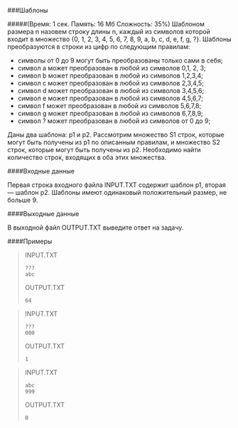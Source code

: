###Шаблоны

#####(Время: 1 сек. Память: 16 Мб Сложность: 35%)
Шаблоном размера n назовем строку длины n, каждый из символов которой входит в множество {0, 1, 2, 3, 4, 5, 6, 7, 8, 9, 
a, b, c, d, e, f, g, ?}. Шаблоны преобразуются в строки из цифр по следующим правилам:

* символы от 0 до 9 могут быть преобразованы только сами в себя;
* символ a может преобразован в любой из символов 0,1, 2, 3;
* символ b может преобразован в любой из символов 1,2,3,4;
* символ c может преобразован в любой из символов 2,3,4,5;
* символ d может преобразован в любой из символов 3,4,5,6;
* символ e может преобразован в любой из символов 4,5,6,7;
* символ f может преобразован в любой из символов 5,6,7,8;
* символ g может преобразован в любой из символов 6,7,8,9;
* символ ? может преобразован в любой из символов от 0 до 9;  

Даны два шаблона: p1 и p2. Рассмотрим множество S1 строк, которые могут быть получены из p1 по описанным правилам, и 
множество S2 строк, которые могут быть получены из p2. Необходимо найти количество строк, входящих в оба этих множества.

####Входные данные

Первая строка входного файла INPUT.TXT содержит шаблон p1, вторая — шаблон p2. Шаблоны имеют одинаковый положительный 
размер, не больше 9.

####Выходные данные

В выходной файл OUTPUT.TXT выведите ответ на задачу.

####Примеры

>INPUT.TXT  
>
>     ???
>     abc
>	
>OUTPUT.TXT  
> 
>     64

>INPUT.TXT  
>
>     ???
>     000
>	
>OUTPUT.TXT  
> 
>     1

>INPUT.TXT  
>
>     abc
>     999
>	
>OUTPUT.TXT  
> 
>     0